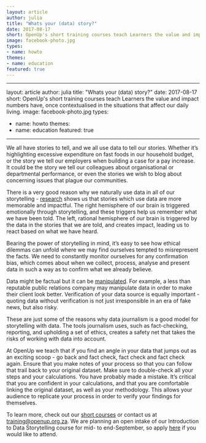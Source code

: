 ```yaml
---
layout: article
author: julia
title: "Whats your (data) story?"
date: 2017-08-17
short: OpenUp's short training courses teach Learners the value and impact numbers have, once contextualised in the situations that affect our daily living.
image: facebook-photo.jpg
types:
- name: howto
themes:
- name: education
featured: true
---
```

---
layout: article
author: julia
title: "Whats your (data) story?"
date: 2017-08-17
short: OpenUp's short training courses teach Learners the value and impact numbers have, once contextualised in the situations that affect our daily living.
image: facebook-photo.jpg
types:
- name: howto
themes:
- name: education
featured: true
---
We all have stories to tell, and we all use data to tell our stories.  Whether it’s highlighting excessive expenditure on fast foods in our household budget, or the story we tell our employers when building a case for a pay increase.  It could be the story we tell our colleagues about organisational or departmental performance, or even the stories we wish to blog about concerning issues that plague our communities.

There is a very good reason why we naturally use data in all of our storytelling - [research](https://vimeo.com/80004187) shows us that stories which use data are more memorable and impactful.  The right hemisphere of our brain is triggered emotionally through storytelling, and these triggers help us remember what we have been told.  The left, rational hemisphere of our brain is triggered by the data in the stories that we are told, and creates impact, leading us to react based on what we have heard.

Bearing the power of storytelling in mind, it’s easy to see how ethical dilemmas can unfold where we may find ourselves tempted to misrepresent the facts.  We need to constantly monitor ourselves for any confirmation bias, which comes about when we collect, process, analyse and present data in such a way as to confirm what we already believe.

Data might be factual but it can be [manipulated](http://www.informationweek.com/big-data/big-data-analytics/7-common-biases-that-skew-big-data-results/d/d-id/1321211). For example, a less than reputable public relations company may manipulate data in order to make their client look better. Verification of your data source is equally important - quoting data without verification is not just irresponsible in an era of fake news, but also risky.


These are just some of the reasons why data journalism is a good model for storytelling with data. The tools journalism uses, such as fact-checking, reporting, and upholding a set of ethics, creates a safety net that takes the risks of working with data into account.

At OpenUp we teach that if you find an angle in your data that jumps out as an exciting scoop - go back and fact check, fact check and fact check again.  Ensure that you make notes of your process so that you can follow that trail back to your original dataset. Make sure to double-check all your steps and your calculations.  You have probably made a mistake.  It’s critical that you are confident in your calculations,
 and that you are comfortable linking the original dataset, as well as your methodology.  This allows your audience to replicate your process in order to verify your findings for themselves.

To learn more, check out our [short courses](https://openup.org.za/courses.html) or contact us at <training@openup.org.za>.  We are planning an open intake of our Introduction to Data Storytelling course for mid- to end-September, so apply [here](https://docs.google.com/forms/d/e/1FAIpQLSdPXvaJFTekl4XfaJmxlSUz2cGcGnNwpPW8pa0wP945Ih82lg/viewform) if you would like to attend.
